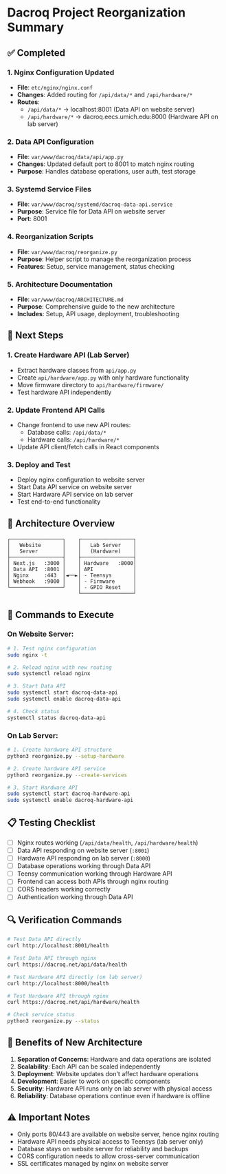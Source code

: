 # Dacroq Project Reorganization Summary

## ✅ Completed

### 1. Nginx Configuration Updated
- **File**: `etc/nginx/nginx.conf`
- **Changes**: Added routing for `/api/data/*` and `/api/hardware/*`
- **Routes**:
  - `/api/data/*` → localhost:8001 (Data API on website server)
  - `/api/hardware/*` → dacroq.eecs.umich.edu:8000 (Hardware API on lab server)

### 2. Data API Configuration  
- **File**: `var/www/dacroq/data/api/app.py`
- **Changes**: Updated default port to 8001 to match nginx routing
- **Purpose**: Handles database operations, user auth, test storage

### 3. Systemd Service Files
- **File**: `var/www/dacroq/systemd/dacroq-data-api.service`
- **Purpose**: Service file for Data API on website server
- **Port**: 8001

### 4. Reorganization Scripts
- **File**: `var/www/dacroq/reorganize.py`
- **Purpose**: Helper script to manage the reorganization process
- **Features**: Setup, service management, status checking

### 5. Architecture Documentation
- **File**: `var/www/dacroq/ARCHITECTURE.md`
- **Purpose**: Comprehensive guide to the new architecture
- **Includes**: Setup, API usage, deployment, troubleshooting

## 🚧 Next Steps

### 1. Create Hardware API (Lab Server)
- Extract hardware classes from `api/app.py`
- Create `api/hardware/app.py` with only hardware functionality
- Move firmware directory to `api/hardware/firmware/`
- Test hardware API independently

### 2. Update Frontend API Calls
- Change frontend to use new API routes:
  - Database calls: `/api/data/*`
  - Hardware calls: `/api/hardware/*`
- Update API client/fetch calls in React components

### 3. Deploy and Test
- Deploy nginx configuration to website server
- Start Data API service on website server  
- Start Hardware API service on lab server
- Test end-to-end functionality

## 🎯 Architecture Overview

```
┌─────────────────┐    ┌─────────────────┐
│   Website       │    │   Lab Server    │
│   Server        │    │   (Hardware)    │
├─────────────────┤    ├─────────────────┤
│ Next.js   :3000 │    │ Hardware   :8000│
│ Data API  :8001 │    │ API             │
│ Nginx     :443  │◄──►│ - Teensys       │
│ Webhook   :9000 │    │ - Firmware      │
└─────────────────┘    │ - GPIO Reset    │
                       └─────────────────┘
```

## 🔧 Commands to Execute

### On Website Server:
```bash
# 1. Test nginx configuration
sudo nginx -t

# 2. Reload nginx with new routing
sudo systemctl reload nginx

# 3. Start Data API
sudo systemctl start dacroq-data-api
sudo systemctl enable dacroq-data-api

# 4. Check status
systemctl status dacroq-data-api
```

### On Lab Server:
```bash
# 1. Create hardware API structure
python3 reorganize.py --setup-hardware

# 2. Create hardware API service  
python3 reorganize.py --create-services

# 3. Start Hardware API
sudo systemctl start dacroq-hardware-api
sudo systemctl enable dacroq-hardware-api
```

## 📋 Testing Checklist

- [ ] Nginx routes working (`/api/data/health`, `/api/hardware/health`)
- [ ] Data API responding on website server (`:8001`)
- [ ] Hardware API responding on lab server (`:8000`)
- [ ] Database operations working through Data API
- [ ] Teensy communication working through Hardware API
- [ ] Frontend can access both APIs through nginx routing
- [ ] CORS headers working correctly
- [ ] Authentication working through Data API

## 🔍 Verification Commands

```bash
# Test Data API directly
curl http://localhost:8001/health

# Test Data API through nginx
curl https://dacroq.net/api/data/health

# Test Hardware API directly (on lab server)
curl http://localhost:8000/health

# Test Hardware API through nginx
curl https://dacroq.net/api/hardware/health

# Check service status
python3 reorganize.py --status
```

## 📝 Benefits of New Architecture

1. **Separation of Concerns**: Hardware and data operations are isolated
2. **Scalability**: Each API can be scaled independently  
3. **Deployment**: Website updates don't affect hardware operations
4. **Development**: Easier to work on specific components
5. **Security**: Hardware API runs only on lab server with physical access
6. **Reliability**: Database operations continue even if hardware is offline

## ⚠️ Important Notes

- Only ports 80/443 are available on website server, hence nginx routing
- Hardware API needs physical access to Teensys (lab server only)
- Database stays on website server for reliability and backups
- CORS configuration needs to allow cross-server communication
- SSL certificates managed by nginx on website server 
